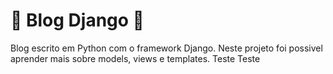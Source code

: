 # 🐍 Blog Django 🐍

Blog escrito em Python com o framework Django.
Neste projeto foi possivel aprender mais sobre models, views e templates. Teste Teste
